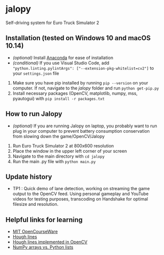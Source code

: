 # jalopy
Self-driving system for Euro Truck Simulator 2

## Installation (tested on Windows 10 and macOS 10.14)
* _(optional)_ Install [Anaconda](https://anaconda.com) for ease of installation
* _(conditional)_ If you use Visual Studio Code, add ```    "python.linting.pylintArgs": ["--extension-pkg-whitelist=cv2"]
``` to your ```settings.json``` file
1. Make sure you have pip installed by running ```pip --version``` on your computer. If not, navigate to the _jalopy_ folder and run ```python get-pip.py```
1. Install necessary packages (OpenCV, matplotlib, numpy, mss, pyautogui) with ```pip install -r packages.txt```

## How to run Jalopy
* _(optional)_ If you are running Jalopy on laptop, you probably want to run plug in your computer to prevent battery consumption conservation from slowing down the game/OpenCV/Jalopy
1. Run Euro Truck Simulator 2 at 800x600 resolution
1. Place the window in the upper left corner of your screen
1. Navigate to the main directory with ```cd jalopy```
1. Run the main .py file with ```python main.py```

## Update history
* TP1 : Quick demo of lane detection, working on streaming the game output to the OpenCV feed. Using personal gameplay and YouTube videos for testing purposes, transcoding on Handshake for optimal filesize and resolution.

## Helpful links for learning
* [MIT OpenCourseWare](https://www.youtube.com/watch?v=1L0TKZQcUtA)
* [Hough lines](https://en.wikipedia.org/wiki/Hough_transform)
* [Hough lines implemented in OpenCV](https://docs.opencv.org/2.4.13.7/doc/tutorials/imgproc/imgtrans/hough_lines/hough_lines.html)
* [NumPy arrays vs. Python lists](https://stackoverflow.com/questions/993984/what-are-the-advantages-of-numpy-over-regular-python-lists)
